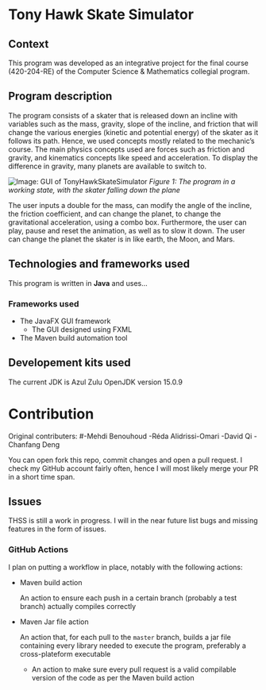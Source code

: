 # Tony Hawk Skate Simulator

## Context

This program was developed as an integrative project for the final course (420-204-RE) of the Computer Science & Mathematics collegial program.

## Program description

The program consists of a skater that is released down an incline with variables such as the mass,
gravity, slope of the incline, and friction that will change the various energies (kinetic and potential energy) of the skater as it follows its path. Hence, we used concepts mostly related to
the mechanic’s course. The main physics concepts used are forces such as friction and gravity,
and kinematics concepts like speed and acceleration. To display the difference in gravity, many
planets are available to switch to.

![Image: GUI of TonyHawkSkateSimulator](https://drive.google.com/uc?export=view&id=16EJoFRg-byruXqES6SnnaP_LYxcc2bCb)
*Figure 1: The program in a working state, with the skater falling down the plane*

The user inputs a double for the mass, can modify the angle of the incline, the friction
coefficient, and can change the planet, to change the gravitational acceleration, using a combo
box. Furthermore, the user can play, pause and reset the animation, as well as to slow it down.
The user can change the planet the skater is in like earth, the Moon, and Mars.

## Technologies and frameworks used

This program is written in **Java** and uses...

### Frameworks used

* The JavaFX GUI framework
    * The GUI designed using FXML
* The Maven build automation tool

## Developement kits used

The current JDK is Azul Zulu OpenJDK version 15.0.9

# Contribution

Original contributers:
#-Mehdi Benouhoud
-Réda Alidrissi-Omari
-David Qi
-Chanfang Deng

You can open fork this repo, commit changes and open a pull request. I check my GitHub account fairly often, hence I will most likely merge your PR in a short time span.

## Issues

THSS is still a work in progress. I will in the near future list bugs and missing features in the form of issues.

### GitHub Actions

I plan on putting a workflow in place, notably with the following actions:
* Maven build action

    An action to ensure each push in a certain branch (probably a test branch) actually compiles correctly
* Maven Jar file action

    An action that, for each pull to the `master` branch, builds a jar file containing every library needed to execute the program, preferably a cross-plateform executable
    * An action to make sure every pull request is a valid compilable version of the code as per the Maven build action



